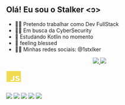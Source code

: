 ## Olá! Eu sou o Stalker <ↄ>

- 👨‍💻 Pretendo trabalhar como Dev FullStack
- 🐱‍👤 Em busca da CyberSecurity
- 📌 Estudando Kotlin no momento
- 🌱 feeling blessed
- 👨‍💻 Minhas redes sociais: @1stxlker
<div align="center">
  <a href="https://github.com/1Stalker">
  <img height="180em" src="https://github-readme-stats.vercel.app/api?username=1Stalker&show_icons=true&theme=tokyonight&include_all_commits=true&count_private=true"/>
  <img height="130em" src="https://github-readme-stats.vercel.app/api/top-langs/?username=1Stalker&layout=compact&langs_count=7&theme=tokyonight"/>
</div> 
  
  <div style="display: inline_block"><br>
  <img align="center" alt="Stalker-Js" height="30" width="40" src="https://raw.githubusercontent.com/devicons/devicon/master/icons/javascript/javascript-plain.svg">
    
</div>
  
##
  
<div>
 <a href="https://www.twitch.tv/1stxlker" target="_blank"><img src="https://img.shields.io/badge/Twitch-9146FF?style=for-the-badge&logo=twitch&logoColor=white"
                                                                 target="_blank"></a>
 <a href="https://www.youtube.com/@1Stalker" target="_blank"><img src="https://img.shields.io/badge/YouTube-FF0000?style=for-the-badge&logo=youtube&logoColor=white" target="_blank"></a>
 <a href="https://www.instagram.com/1stxlker/" target="_blank"><img src="https://img.shields.io/badge/Instagram-E4405F?style=for-the-badge&logo=instagram&logoColor=white"
                                                                      target="_blank"></a>
 <a href="https://twitter.com/1Stxlker" target="_blank"><img src="https://img.shields.io/badge/Twitter-1DA1F2?style=for-the-badge&logo=twitter&logoColor=white"
                                                               target="_blank"></a>
 <a href="https://www.tiktok.com/@1stxlker" target="_blank"><img src="https://img.shields.io/badge/TikTok-000000?style=for-the-badge&logo=tiktok&logoColor=white"
                                                                   target="_blank"></a>
</div>

